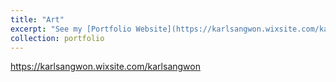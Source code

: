 ```yaml
---
title: "Art"
excerpt: "See my [Portfolio Website](https://karlsangwon.wixsite.com/karlsangwon)<br/><img src='/images/Marietta Gallery Exhibition 2018.jpg'>"
collection: portfolio
---
```


https://karlsangwon.wixsite.com/karlsangwon
